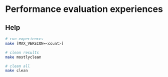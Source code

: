 # Performance evaluation experiences

## Help

```bash
# run experiences
make [MAX_VERSION=<count>]

# clean results
make mostlyclean

# clean all
make clean
```
